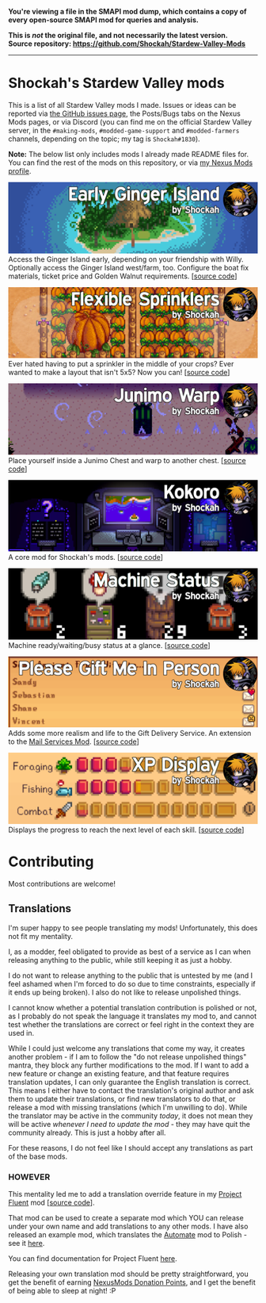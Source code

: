 **You're viewing a file in the SMAPI mod dump, which contains a copy of every open-source SMAPI mod
for queries and analysis.**

**This is _not_ the original file, and not necessarily the latest version.**  
**Source repository: https://github.com/Shockah/Stardew-Valley-Mods**

----

# Shockah's Stardew Valley mods

This is a list of all Stardew Valley mods I made. Issues or ideas can be reported via [the GitHub issues page](issues), the Posts/Bugs tabs on the Nexus Mods pages, or via Discord (you can find me on the official Stardew Valley server, in the `#making-mods`, `#modded-game-support` and `#modded-farmers` channels, depending on the topic; my tag is `Shockah#1830`).

**Note:** The below list only includes mods I already made README files for. You can find the rest of the mods on this repository, or via [my Nexus Mods profile](https://www.nexusmods.com/users/133612513?tab=user+files).

[![Flexible Sprinklers](EarlyGingerIsland/Header.png)](https://www.nexusmods.com/stardewvalley/mods/13885)
Access the Ginger Island early, depending on your friendship with Willy. Optionally access the Ginger Island west/farm, too. Configure the boat fix materials, ticket price and Golden Walnut requirements.
\[[source code](EarlyGingerIsland)]

[![Flexible Sprinklers](FlexibleSprinklers/Header.png)](https://www.nexusmods.com/stardewvalley/mods/10931)
Ever hated having to put a sprinkler in the middle of your crops? Ever wanted to make a layout that isn't 5x5? Now you can!
\[[source code](FlexibleSprinklers)]

[![Junimo Warp](JunimoWarp/Header.png)](https://www.nexusmods.com/stardewvalley/mods/15676)
Place yourself inside a Junimo Chest and warp to another chest.
\[[source code](JunimoWarp)]

[![Kokoro](Kokoro/Header.png)](https://www.nexusmods.com/stardewvalley/mods/15682)
A core mod for Shockah's mods.
\[[source code](Kokoro)]

[![Machine Status](MachineStatus/Header.png)](https://www.nexusmods.com/stardewvalley/mods/11177)
Machine ready/waiting/busy status at a glance.
\[[source code](MachineStatus)]

[![Please Gift Me In Person](PleaseGiftMeInPerson/Header.png)](https://www.nexusmods.com/stardewvalley/mods/11217)
Adds some more realism and life to the Gift Delivery Service. An extension to the [Mail Services Mod](https://www.nexusmods.com/stardewvalley/mods/7842).
\[[source code](PleaseGiftMeInPerson)]

[![XP Display](XPDisplay/Header.png)](https://www.nexusmods.com/stardewvalley/mods/11089)
Displays the progress to reach the next level of each skill. 
\[[source code](XPDisplay)]

# Contributing

Most contributions are welcome!

## Translations

I'm super happy to see people translating my mods! Unfortunately, this does not fit my mentality.

I, as a modder, feel obligated to provide as best of a service as I can when releasing anything to the public, while still keeping it as just a hobby.

I do not want to release anything to the public that is untested by me (and I feel ashamed when I'm forced to do so due to time constraints, especially if it ends up being broken). I also do not like to release unpolished things.

I cannot know whether a potential translation contribution is polished or not, as I probably do not speak the language it translates my mod to, and cannot test whether the translations are correct or feel right in the context they are used in.

While I could just welcome any translations that come my way, it creates another problem - if I am to follow the "do not release unpolished things" mantra, they block any further modifications to the mod. If I want to add a new feature or change an existing feature, and that feature requires translation updates, I can only guarantee the English translation is correct. This means I either have to contact the translation's original author and ask them to update their translations, or find new translators to do that, or release a mod with missing translations (which I'm unwilling to do). While the translator may be active in the community *today*, it does not mean they will be active *whenever I need to update the mod* - they may have quit the community already. This is just a hobby after all.

For these reasons, I do not feel like I should accept any translations as part of the base mods.

### HOWEVER

This mentality led me to add a translation override feature in my [Project Fluent](https://www.nexusmods.com/stardewvalley/mods/12638) mod \[[source code](ProjectFluent)].

That mod can be used to create a separate mod which YOU can release under your own name and add translations to any other mods. I have also released an example mod, which translates the [Automate](https://www.nexusmods.com/stardewvalley/mods/1063) mod to Polish - see it [here](https://www.nexusmods.com/stardewvalley/mods/12639).

You can find documentation for Project Fluent [here](https://hackmd.io/@Shockah/H1q8H-mcc).

Releasing your own translation mod should be pretty straightforward, you get the benefit of earning [NexusMods Donation Points](https://www.nexusmods.com/about/donation-points/), and I get the benefit of being able to sleep at night! :P